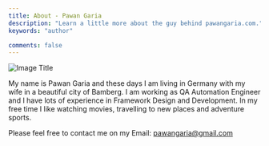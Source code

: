 ```yaml
---
title: About - Pawan Garia
description: "Learn a little more about the guy behind pawangaria.com."
keywords: "author"

comments: false
---
```

![Image Title](/img/aboutme/aboutme.jpeg)

My name is Pawan Garia and these days I am living in Germany with my wife in a beautiful city of Bamberg. I am working as QA Automation Engineer and I have lots of experience in Framework Design and Development. In my free time I like watching movies, travelling to new places and adventure sports. 

Please feel free to contact me on my Email: pawangaria@gmail.com

